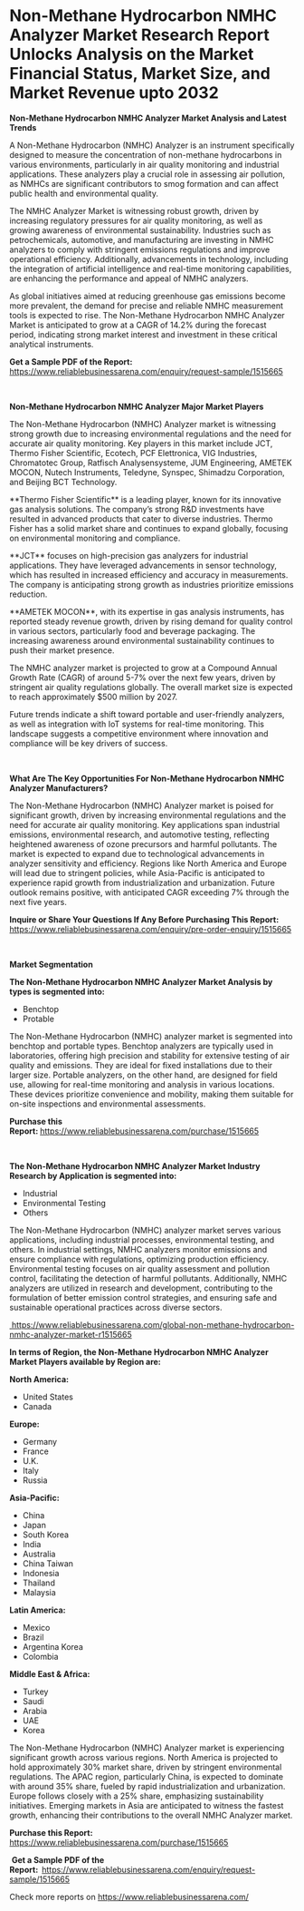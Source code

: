<p><h1>Non-Methane Hydrocarbon NMHC Analyzer Market Research Report Unlocks Analysis on the Market Financial Status, Market Size, and Market Revenue upto 2032</h1></p><p><strong>Non-Methane Hydrocarbon NMHC Analyzer Market Analysis and Latest Trends</strong></p>
<p><p>A Non-Methane Hydrocarbon (NMHC) Analyzer is an instrument specifically designed to measure the concentration of non-methane hydrocarbons in various environments, particularly in air quality monitoring and industrial applications. These analyzers play a crucial role in assessing air pollution, as NMHCs are significant contributors to smog formation and can affect public health and environmental quality.</p><p>The NMHC Analyzer Market is witnessing robust growth, driven by increasing regulatory pressures for air quality monitoring, as well as growing awareness of environmental sustainability. Industries such as petrochemicals, automotive, and manufacturing are investing in NMHC analyzers to comply with stringent emissions regulations and improve operational efficiency. Additionally, advancements in technology, including the integration of artificial intelligence and real-time monitoring capabilities, are enhancing the performance and appeal of NMHC analyzers.</p><p>As global initiatives aimed at reducing greenhouse gas emissions become more prevalent, the demand for precise and reliable NMHC measurement tools is expected to rise. The Non-Methane Hydrocarbon NMHC Analyzer Market is anticipated to grow at a CAGR of 14.2% during the forecast period, indicating strong market interest and investment in these critical analytical instruments.</p></p>
<p><strong>Get a Sample PDF of the Report:&nbsp;</strong> <a href="https://www.reliablebusinessarena.com/enquiry/request-sample/1515665?utm_campaign=2476&utm_medium=2&utm_source=Github&utm_content=ia&utm_term=02032025&utm_id=non-methane-hydrocarbon-nmhc-analyzer">https://www.reliablebusinessarena.com/enquiry/request-sample/1515665</a></p>
<p>&nbsp;</p>
<p><strong>Non-Methane Hydrocarbon NMHC Analyzer Major Market Players</strong></p>
<p><p>The Non-Methane Hydrocarbon (NMHC) Analyzer market is witnessing strong growth due to increasing environmental regulations and the need for accurate air quality monitoring. Key players in this market include JCT, Thermo Fisher Scientific, Ecotech, PCF Elettronica, VIG Industries, Chromatotec Group, Ratfisch Analysensysteme, JUM Engineering, AMETEK MOCON, Nutech Instruments, Teledyne, Synspec, Shimadzu Corporation, and Beijing BCT Technology.</p><p>**Thermo Fisher Scientific** is a leading player, known for its innovative gas analysis solutions. The company’s strong R&D investments have resulted in advanced products that cater to diverse industries. Thermo Fisher has a solid market share and continues to expand globally, focusing on environmental monitoring and compliance.</p><p>**JCT** focuses on high-precision gas analyzers for industrial applications. They have leveraged advancements in sensor technology, which has resulted in increased efficiency and accuracy in measurements. The company is anticipating strong growth as industries prioritize emissions reduction.</p><p>**AMETEK MOCON**, with its expertise in gas analysis instruments, has reported steady revenue growth, driven by rising demand for quality control in various sectors, particularly food and beverage packaging. The increasing awareness around environmental sustainability continues to push their market presence.</p><p>The NMHC analyzer market is projected to grow at a Compound Annual Growth Rate (CAGR) of around 5-7% over the next few years, driven by stringent air quality regulations globally. The overall market size is expected to reach approximately $500 million by 2027. </p><p>Future trends indicate a shift toward portable and user-friendly analyzers, as well as integration with IoT systems for real-time monitoring. This landscape suggests a competitive environment where innovation and compliance will be key drivers of success.</p></p>
<p>&nbsp;</p>
<p><strong>What Are The Key Opportunities For Non-Methane Hydrocarbon NMHC Analyzer Manufacturers?</strong></p>
<p><p>The Non-Methane Hydrocarbon (NMHC) Analyzer market is poised for significant growth, driven by increasing environmental regulations and the need for accurate air quality monitoring. Key applications span industrial emissions, environmental research, and automotive testing, reflecting heightened awareness of ozone precursors and harmful pollutants. The market is expected to expand due to technological advancements in analyzer sensitivity and efficiency. Regions like North America and Europe will lead due to stringent policies, while Asia-Pacific is anticipated to experience rapid growth from industrialization and urbanization. Future outlook remains positive, with anticipated CAGR exceeding 7% through the next five years.</p></p>
<p><strong>Inquire or Share Your Questions If Any Before Purchasing This Report:</strong> <a href="https://www.reliablebusinessarena.com/enquiry/pre-order-enquiry/1515665?utm_campaign=2476&utm_medium=2&utm_source=Github&utm_content=ia&utm_term=02032025&utm_id=non-methane-hydrocarbon-nmhc-analyzer">https://www.reliablebusinessarena.com/enquiry/pre-order-enquiry/1515665</a></p>
<p>&nbsp;</p>
<p><strong>Market Segmentation</strong></p>
<p><strong>The Non-Methane Hydrocarbon NMHC Analyzer Market Analysis by types is segmented into:</strong></p>
<p><ul><li>Benchtop</li><li>Protable</li></ul></p>
<p><p>The Non-Methane Hydrocarbon (NMHC) analyzer market is segmented into benchtop and portable types. Benchtop analyzers are typically used in laboratories, offering high precision and stability for extensive testing of air quality and emissions. They are ideal for fixed installations due to their larger size. Portable analyzers, on the other hand, are designed for field use, allowing for real-time monitoring and analysis in various locations. These devices prioritize convenience and mobility, making them suitable for on-site inspections and environmental assessments.</p></p>
<p><strong>Purchase this Report:&nbsp;</strong><a href="https://www.reliablebusinessarena.com/purchase/1515665?utm_campaign=2476&utm_medium=2&utm_source=Github&utm_content=ia&utm_term=02032025&utm_id=non-methane-hydrocarbon-nmhc-analyzer">https://www.reliablebusinessarena.com/purchase/1515665</a></p>
<p>&nbsp;</p>
<p><strong>The Non-Methane Hydrocarbon NMHC Analyzer Market Industry Research by Application is segmented into:</strong></p>
<p><ul><li>Industrial</li><li>Environmental Testing</li><li>Others</li></ul></p>
<p><p>The Non-Methane Hydrocarbon (NMHC) analyzer market serves various applications, including industrial processes, environmental testing, and others. In industrial settings, NMHC analyzers monitor emissions and ensure compliance with regulations, optimizing production efficiency. Environmental testing focuses on air quality assessment and pollution control, facilitating the detection of harmful pollutants. Additionally, NMHC analyzers are utilized in research and development, contributing to the formulation of better emission control strategies, and ensuring safe and sustainable operational practices across diverse sectors.</p></p>
<p><a href="https://www.reliablebusinessarena.com/global-non-methane-hydrocarbon-nmhc-analyzer-market-r1515665?utm_campaign=2476&utm_medium=2&utm_source=Github&utm_content=ia&utm_term=02032025&utm_id=non-methane-hydrocarbon-nmhc-analyzer">&nbsp;https://www.reliablebusinessarena.com/global-non-methane-hydrocarbon-nmhc-analyzer-market-r1515665</a></p>
<p><strong>In terms of Region, the Non-Methane Hydrocarbon NMHC Analyzer Market Players available by Region are:</strong></p>
<p>
    <p> <strong> North America: </strong>
        <ul>
            <li>United States</li>
            <li>Canada</li>
        </ul>
        </p> 
    <p> <strong> Europe: </strong>
        <ul>
            <li>Germany</li>
            <li>France</li>
            <li>U.K.</li>
            <li>Italy</li>
            <li>Russia</li>
        </ul>
        </p> 
    <p> <strong> Asia-Pacific: </strong>
        <ul>
            <li>China</li>
            <li>Japan</li>
            <li>South Korea</li>
            <li>India</li>
            <li>Australia</li>
            <li>China Taiwan</li>
            <li>Indonesia</li>
            <li>Thailand</li>
            <li>Malaysia</li>
        </ul>
        </p> 
    <p> <strong> Latin America: </strong>
        <ul>
            <li>Mexico</li>
            <li>Brazil</li>
            <li>Argentina Korea</li>
            <li>Colombia</li>
        </ul>
        </p> 
    <p> <strong> Middle East & Africa: </strong>
        <ul>
            <li>Turkey</li>
            <li>Saudi</li>
            <li>Arabia</li>
            <li>UAE</li>
            <li>Korea</li>
        </ul>
    </p>
    </p>
<p><p>The Non-Methane Hydrocarbon (NMHC) Analyzer market is experiencing significant growth across various regions. North America is projected to hold approximately 30% market share, driven by stringent environmental regulations. The APAC region, particularly China, is expected to dominate with around 35% share, fueled by rapid industrialization and urbanization. Europe follows closely with a 25% share, emphasizing sustainability initiatives. Emerging markets in Asia are anticipated to witness the fastest growth, enhancing their contributions to the overall NMHC Analyzer market.</p></p>
<p><strong>Purchase this Report: </strong><a href="https://www.reliablebusinessarena.com/purchase/1515665?utm_campaign=2476&utm_medium=2&utm_source=Github&utm_content=ia&utm_term=02032025&utm_id=non-methane-hydrocarbon-nmhc-analyzer">https://www.reliablebusinessarena.com/purchase/1515665</a></p>
<p>&nbsp;<strong>Get a Sample PDF of the Report:&nbsp;&nbsp;</strong><a href="https://www.reliablebusinessarena.com/enquiry/request-sample/1515665?utm_campaign=2476&utm_medium=2&utm_source=Github&utm_content=ia&utm_term=02032025&utm_id=non-methane-hydrocarbon-nmhc-analyzer">https://www.reliablebusinessarena.com/enquiry/request-sample/1515665</a></p>
<p><strong></strong></p>
<p>Check more reports on <a href="https://www.reliablebusinessarena.com/?utm_campaign=2476&utm_medium=2&utm_source=Github&utm_content=ia&utm_term=02032025&utm_id=non-methane-hydrocarbon-nmhc-analyzer">https://www.reliablebusinessarena.com/</a></p>